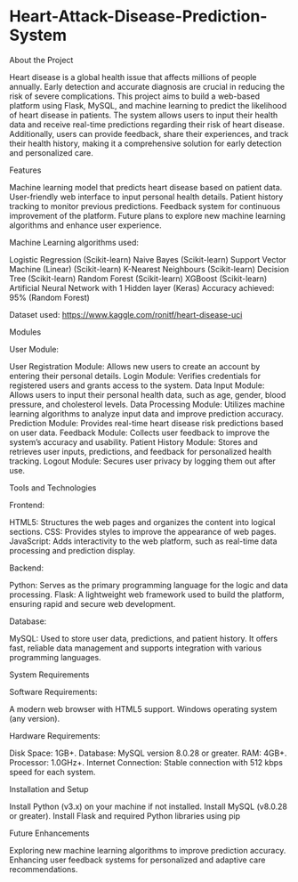 # Heart-Attack-Disease-Prediction-System

About the Project

Heart disease is a global health issue that affects millions of people annually. Early detection and accurate diagnosis are crucial in reducing the risk of severe complications. This project aims to build a web-based platform using Flask, MySQL, and machine learning to predict the likelihood of heart disease in patients. The system allows users to input their health data and receive real-time predictions regarding their risk of heart disease. Additionally, users can provide feedback, share their experiences, and track their health history, making it a comprehensive solution for early detection and personalized care.

Features

Machine learning model that predicts heart disease based on patient data.
User-friendly web interface to input personal health details.
Patient history tracking to monitor previous predictions.
Feedback system for continuous improvement of the platform.
Future plans to explore new machine learning algorithms and enhance user experience.

Machine Learning algorithms used:

Logistic Regression (Scikit-learn)
Naive Bayes (Scikit-learn)
Support Vector Machine (Linear) (Scikit-learn)
K-Nearest Neighbours (Scikit-learn)
Decision Tree (Scikit-learn)
Random Forest (Scikit-learn)
XGBoost (Scikit-learn)
Artificial Neural Network with 1 Hidden layer (Keras)
Accuracy achieved: 95% (Random Forest)

Dataset used: https://www.kaggle.com/ronitf/heart-disease-uci

Modules

User Module:

User Registration Module: Allows new users to create an account by entering their personal details.
Login Module: Verifies credentials for registered users and grants access to the system.
Data Input Module: Allows users to input their personal health data, such as age, gender, blood pressure, and cholesterol levels.
Data Processing Module: Utilizes machine learning algorithms to analyze input data and improve prediction accuracy.
Prediction Module: Provides real-time heart disease risk predictions based on user data.
Feedback Module: Collects user feedback to improve the system’s accuracy and usability.
Patient History Module: Stores and retrieves user inputs, predictions, and feedback for personalized health tracking.
Logout Module: Secures user privacy by logging them out after use.

Tools and Technologies

Frontend:

HTML5: Structures the web pages and organizes the content into logical sections.
CSS: Provides styles to improve the appearance of web pages.
JavaScript: Adds interactivity to the web platform, such as real-time data processing and prediction display.

Backend:

Python: Serves as the primary programming language for the logic and data processing.
Flask: A lightweight web framework used to build the platform, ensuring rapid and secure web development.

Database:

MySQL: Used to store user data, predictions, and patient history. It offers fast, reliable data management and supports integration with various programming languages.

System Requirements

Software Requirements:

A modern web browser with HTML5 support.
Windows operating system (any version).

Hardware Requirements:

Disk Space: 1GB+.
Database: MySQL version 8.0.28 or greater.
RAM: 4GB+.
Processor: 1.0GHz+.
Internet Connection: Stable connection with 512 kbps speed for each system.

Installation and Setup

Install Python (v3.x) on your machine if not installed.
Install MySQL (v8.0.28 or greater).
Install Flask and required Python libraries using pip

Future Enhancements

Exploring new machine learning algorithms to improve prediction accuracy.
Enhancing user feedback systems for personalized and adaptive care recommendations.
